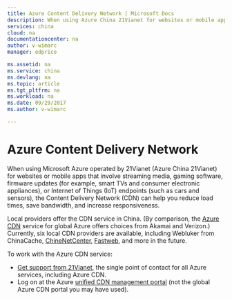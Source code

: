 ```yaml
---
title: Azure Content Delivery Network | Microsoft Docs
description: When using Azure China 21Vianet for websites or mobile apps that involve streaming media, gaming software, firmware updates, or Internet of Things (IoT) endpoints, the Content Delivery Network (CDN) can help you reduce load times, save bandwidth, and increase responsiveness.
services: china
cloud: na
documentationcenter: na
author: v-wimarc
manager: edprice

ms.assetid: na
ms.service: china
ms.devlang: na
ms.topic: article
ms.tgt_pltfrm: na
ms.workload: na
ms.date: 09/29/2017
ms.author: v-wimarc

---
```

# Azure Content Delivery Network
When using Microsoft Azure operated by 21Vianet (Azure China 21Vianet) for websites or mobile apps that involve streaming media, gaming software, firmware updates (for example, smart TVs and consumer electronic appliances), or Internet of Things (IoT) endpoints (such as cars and sensors), the Content Delivery Network (CDN) can help you reduce load times, save bandwidth, and increase responsiveness.

Local providers offer the CDN service in China. (By comparison, the [Azure CDN](https://azure.microsoft.com/documentation/articles/cdn-overview/) service for global Azure offers choices from Akamai and Verizon.) Currently, six local CDN providers are available, including Webluker from ChinaCache, [ChineNetCenter](http://www.chinanetcenter.com/), [Fastweb](http://www.fastweb.com.cn/), and more in the future.

To work with the Azure CDN service: 
- [Get support from 21Vianet](/azure/china/china-resources-support), the single point of contact for all Azure services, including Azure CDN.
- Log on at the Azure [unified CDN management portal](https://www.azure.cn/documentation/articles/cdn-management-portal-how-to-use/) (not the global Azure CDN portal you may have used). 


